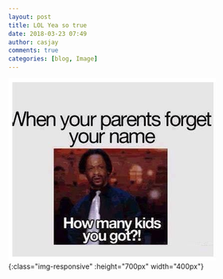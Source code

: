 ```yaml
---
layout: post
title: LOL Yea so true
date: 2018-03-23 07:49
author: casjay
comments: true
categories: [blog, Image]
---
```


![Image](https://raw.githubusercontent.com/malaks-us/jason/master/wp-content/uploads/2018/03/17424656_1084990404938296_2838666848657867454_n.jpg){:class="img-responsive" :height="700px" width="400px"}
